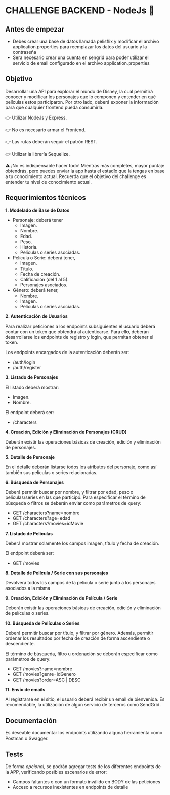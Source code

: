 # CHALLENGE BACKEND - NodeJs 🚀

## Antes de empezar
- Debes crear una base de datos llamada pelisflix y modificar el archivo application.properties para reemplazar los datos del usuario y la contraseña
- Sera necesario crear una cuenta en sengrid para poder utilizar el servicio de email configurado en el archivo application.properties

## Objetivo

Desarrollar una API para explorar el mundo de Disney, la cual permitirá conocer y modificar los personajes que lo componen y entender en qué películas estos participaron. Por otro lado, deberá exponer la información para que cualquier frontend pueda consumirla.

👉 Utilizar NodeJs y Express.

👉 No es necesario armar el Frontend.

👉 Las rutas deberán seguir el patrón REST.

👉 Utilizar la librería Sequelize.

⚠️ ¡No es indispensable hacer todo!
Mientras más completes, mayor puntaje obtendrás, pero puedes enviar la app hasta el estadío que la tengas en base a tu conocimiento actual. Recuerda que el objetivo del challenge es entender tu nivel de conocimiento actual.

## Requerimientos técnicos

**1. Modelado de Base de Datos**

- Personaje: deberá tener
  - Imagen.
  - Nombre.
  - Edad.
  - Peso.
  - Historia.
  - Películas o series asociadas.
- Película o Serie: deberá tener,
  - Imagen.
  - Título.
  - Fecha de creación.
  - Calificación (del 1 al 5).
  - Personajes asociados.
- Género: deberá tener,
  - Nombre.
  - Imagen.
  - Películas o series asociadas.

**2. Autenticación de Usuarios**

Para realizar peticiones a los endpoints subsiguientes el usuario deberá contar con un token que obtendrá al autenticarse. Para ello, deberán desarrollarse los endpoints de registro y login, que permitan obtener el token.

Los endpoints encargados de la autenticación deberán ser:

- /auth/login
- /auth/register

**3. Listado de Personajes**

El listado deberá mostrar:

- Imagen.
- Nombre.

El endpoint deberá ser:

- /characters

**4. Creación, Edición y Eliminación de Personajes (CRUD)**

Deberán existir las operaciones básicas de creación, edición y eliminación de personajes.

**5. Detalle de Personaje**

En el detalle deberán listarse todos los atributos del personaje, como así también sus películas o series relacionadas.

**6. Búsqueda de Personajes**

Deberá permitir buscar por nombre, y filtrar por edad, peso o películas/series en las que participó. Para especificar el término de búsqueda o filtros se deberán enviar como parámetros de query:

- GET /characters?name=nombre
- GET /characters?age=edad
- GET /characters?movies=idMovie

**7. Listado de Películas**

Deberá mostrar solamente los campos imagen, título y fecha de creación.

El endpoint deberá ser:

- GET /movies

**8. Detalle de Película / Serie con sus personajes**

Devolverá todos los campos de la película o serie junto a los personajes asociados a la misma

**9. Creación, Edición y Eliminación de Película / Serie**

Deberán existir las operaciones básicas de creación, edición y eliminación de películas o series.

**10. Búsqueda de Películas o Series**

Deberá permitir buscar por título, y filtrar por género. Además, permitir ordenar los resultados por fecha de creación de forma ascendiente o descendiente.

El término de búsqueda, filtro u ordenación se deberán especificar como parámetros de query:

- GET /movies?name=nombre
- GET /movies?genre=idGenero
- GET /movies?order=ASC | DESC

**11. Envío de emails**

Al registrarse en el sitio, el usuario deberá recibir un email de bienvenida. Es recomendable, la utilización de algún servicio de terceros como SendGrid.

## Documentación

Es deseable documentar los endpoints utilizando alguna herramienta como Postman o Swagger.

## Tests

De forma *opcional*, se podrán agregar tests de los diferentes endpoints de la APP, verificando posibles escenarios de error:

- Campos faltantes o con un formato inválido en BODY de las peticiones
- Acceso a recursos inexistentes en endpoints de detalle
